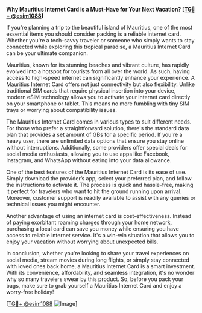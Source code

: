 **Why Mauritius Internet Card is a Must-Have for Your Next Vacation? [[TG💪+ @esim1088](https://t.me/s/esim1088)]**

If you're planning a trip to the beautiful island of Mauritius, one of the most essential items you should consider packing is a reliable internet card. Whether you're a tech-savvy traveler or someone who simply wants to stay connected while exploring this tropical paradise, a Mauritius Internet Card can be your ultimate companion.

Mauritius, known for its stunning beaches and vibrant culture, has rapidly evolved into a hotspot for tourists from all over the world. As such, having access to high-speed internet can significantly enhance your experience. A Mauritius Internet Card offers not just connectivity but also flexibility. Unlike traditional SIM cards that require physical insertion into your device, modern eSIM technology allows you to activate your internet card directly on your smartphone or tablet. This means no more fumbling with tiny SIM trays or worrying about compatibility issues.

The Mauritius Internet Card comes in various types to suit different needs. For those who prefer a straightforward solution, there's the standard data plan that provides a set amount of GBs for a specific period. If you're a heavy user, there are unlimited data options that ensure you stay online without interruptions. Additionally, some providers offer special deals for social media enthusiasts, allowing you to use apps like Facebook, Instagram, and WhatsApp without eating into your data allowance.

One of the best features of the Mauritius Internet Card is its ease of use. Simply download the provider’s app, select your preferred plan, and follow the instructions to activate it. The process is quick and hassle-free, making it perfect for travelers who want to hit the ground running upon arrival. Moreover, customer support is readily available to assist with any queries or technical issues you might encounter.

Another advantage of using an internet card is cost-effectiveness. Instead of paying exorbitant roaming charges through your home network, purchasing a local card can save you money while ensuring you have access to reliable internet service. It's a win-win situation that allows you to enjoy your vacation without worrying about unexpected bills.

In conclusion, whether you're looking to share your travel experiences on social media, stream movies during long flights, or simply stay connected with loved ones back home, a Mauritius Internet Card is a smart investment. With its convenience, affordability, and seamless integration, it's no wonder why so many travelers swear by this product. So, before you pack your bags, make sure to grab yourself a Mauritius Internet Card and enjoy a worry-free holiday! 

[[TG💪+ @esim1088](https://t.me/s/esim1088) ![Image](https://i.postimg.cc/Y0z9fWf4/image.png)]